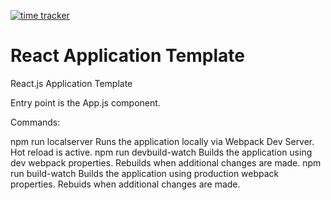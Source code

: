 [![time tracker](https://wakatime.com/badge/github/Austin-Miller-1/react-app-template.svg)](https://wakatime.com/badge/github/Austin-Miller-1/react-app-template)

# React Application Template
React.js Application Template

Entry point is the App.js component.

Commands:

npm run localserver
    Runs the application locally via Webpack Dev Server. Hot reload is active.
npm run devbuild-watch
    Builds the application using dev webpack properties. Rebuilds when additional changes are made.
npm run build-watch
    Builds the application using production webpack properties. Rebuids when additional changes are made.